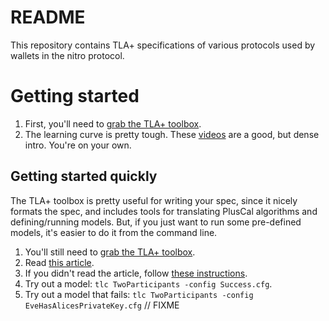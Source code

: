 # README

This repository contains TLA+ specifications of various protocols used by wallets in the nitro protocol.

# Getting started

1. First, you'll need to [grab the TLA+ toolbox](https://lamport.azurewebsites.net/tla/toolbox.html).
2. The learning curve is pretty tough. These [videos](http://lamport.azurewebsites.net/video/videos.html) are a good, but dense intro. You're on your own.


## Getting started quickly

The TLA+ toolbox is pretty useful for writing your spec, since it nicely formats the spec, and includes tools for translating PlusCal algorithms and defining/running models.
But, if you just want to run some pre-defined models, it's easier to do it from the command line.


1. You'll still need to [grab the TLA+ toolbox](https://lamport.azurewebsites.net/tla/toolbox.html).
2. Read [this article](https://medium.com/@bellmar/introduction-to-tla-model-checking-in-the-command-line-c6871700a6a2).
3. If you didn't read the article, follow [these instructions](https://github.com/pmer/tla-bin#installation).
4. Try out a model: `tlc TwoParticipants -config Success.cfg`.
5. Try out a model that fails: `tlc TwoParticipants -config EveHasAlicesPrivateKey.cfg` // FIXME